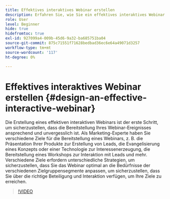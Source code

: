```yaml
---
title: Effektives interaktives Webinar erstellen
description: Erfahren Sie, wie Sie ein effektives interaktives Webinar erstellen und entwerfen
role: User
level: Beginner
hide: true
hidefromtoc: true
exl-id: 927099a4-009b-45d6-9a32-ba685751ba04
source-git-commit: 875c71551f71628bedbad36ec6e64a49071d3257
workflow-type: tm+mt
source-wordcount: '117'
ht-degree: 0%

---
```


# Effektives interaktives Webinar erstellen {#design-an-effective-interactive-webinar}

Die Erstellung eines effektiven interaktiven Webinars ist der erste Schritt, um sicherzustellen, dass die Bereitstellung Ihres Webinar-Ereignisses ansprechend und unvergesslich ist. Als Marketing-Experte haben Sie verschiedene Ziele für die Bereitstellung eines Webinars, z. B. die Präsentation Ihrer Produkte zur Erstellung von Leads, die Evangelisierung eines Konzepts oder einer Technologie zur Interessenerzeugung, die Bereitstellung eines Workshops zur Interaktion mit Leads und mehr. Verschiedene Ziele erfordern unterschiedliche Strategien, um sicherzustellen, dass Sie das Webinar optimal an die Bedürfnisse der verschiedenen Zielgruppensegmente anpassen, um sicherzustellen, dass Sie über die richtige Beteiligung und Interaktion verfügen, um Ihre Ziele zu erreichen.

>[!VIDEO](https://video.tv.adobe.com/v/3418602?q=9)
